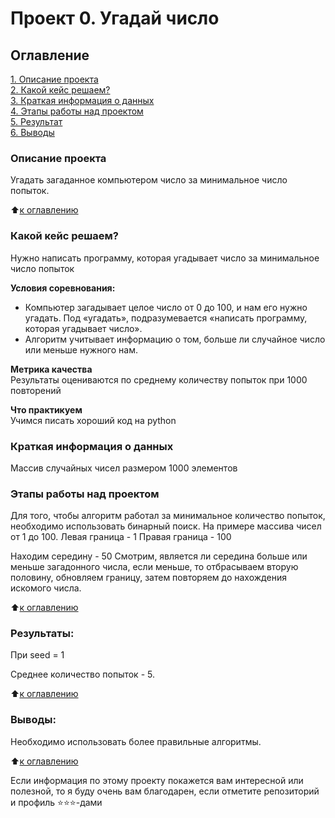 # Проект 0. Угадай число

## Оглавление  
[1. Описание проекта](.README.md#Описание-проекта)  
[2. Какой кейс решаем?](.README.md#Какой-кейс-решаем)  
[3. Краткая информация о данных](.README.md#Краткая-информация-о-данных)  
[4. Этапы работы над проектом](.README.md#Этапы-работы-над-проектом)  
[5. Результат](.README.md#Результат)    
[6. Выводы](.README.md#Выводы) 

### Описание проекта    
Угадать загаданное компьютером число за минимальное число попыток.

:arrow_up:[к оглавлению](.README.md#Оглавление)

### Какой кейс решаем?    
Нужно написать программу, которая угадывает число за минимальное число попыток

**Условия соревнования:**  
- Компьютер загадывает целое число от 0 до 100, и нам его нужно угадать. Под «угадать», подразумевается «написать программу, которая угадывает число».
- Алгоритм учитывает информацию о том, больше ли случайное число или меньше нужного нам.

**Метрика качества**     
Результаты оцениваются по среднему количеству попыток при 1000 повторений

**Что практикуем**     
Учимся писать хороший код на python


### Краткая информация о данных
Массив случайных чисел размером 1000 элементов


### Этапы работы над проектом  
Для того, чтобы алгоритм работал за минимальное количество попыток, необходимо использовать бинарный поиск. На примере массива чисел от 1 до 100. 
Левая граница - 1 
Правая граница - 100

Находим середину - 50 
Смотрим, является ли середина больше или меньше загадонного числа, если меньше, то отбрасываем вторую половину, обновляем границу, затем повторяем до нахождения искомого числа.

:arrow_up:[к оглавлению](.README.md#Оглавление)


### Результаты:  
При seed = 1 

Среднее количество попыток - 5.

:arrow_up:[к оглавлению](.README.md#Оглавление)


### Выводы:  
Необходимо использовать более правильные алгоритмы.

:arrow_up:[к оглавлению](.README.md#Оглавление)


Если информация по этому проекту покажется вам интересной или полезной, то я буду очень вам благодарен, если отметите репозиторий и профиль ⭐️⭐️⭐️-дами